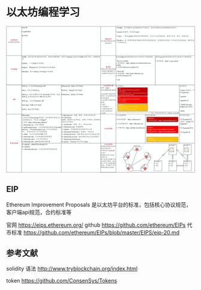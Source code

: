 # 以太坊编程学习


![以太坊大全览](imgs/以太坊大全览.png)

## EIP

Ethereum Improvement Proposals 是以太坊平台的标准，包括核心协议规范，客户端api规范，合约标准等

官网 https://eips.ethereum.org/
github https://github.com/ethereum/EIPs
代币标准 https://github.com/ethereum/EIPs/blob/master/EIPS/eip-20.md

## 参考文献

solidity 语法 http://www.tryblockchain.org/index.html

token https://github.com/ConsenSys/Tokens